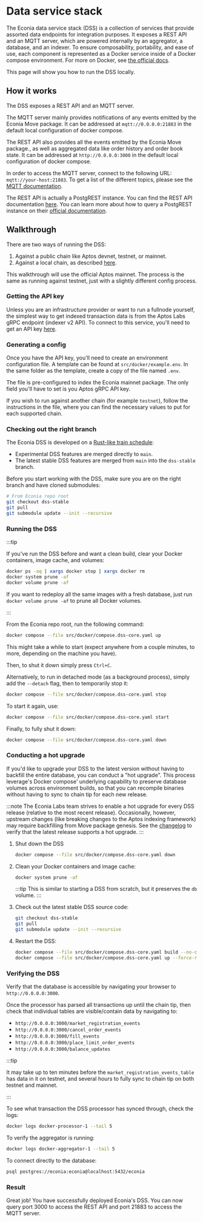# Data service stack

The Econia data service stack (DSS) is a collection of services that provide assorted data endpoints for integration purposes.
It exposes a REST API and an MQTT server, which are powered internally by an aggregator, a database, and an indexer.
To ensure composability, portability, and ease of use, each component is represented as a Docker service inside of a Docker compose environment.
For more on Docker, see [the official docs](https://docs.docker.com/).

This page will show you how to run the DSS locally.

## How it works

The DSS exposes a REST API and an MQTT server.

The MQTT server mainly provides notifications of any events emitted by the Econia Move package.
It can be addressed at `mqtt://0.0.0.0:21883` in the default local configuration of docker compose.

The REST API also provides all the events emitted by the Econia Move package., as well as aggregated data like order history and order book state.
It can be addressed at `http://0.0.0.0:3000` in the default local configuration of docker compose.

In order to access the MQTT server, connect to the following URL: `mqtt://your-host:21883`.
To get a list of the different topics, please see the [MQTT documentation](./mqtt.md).

The REST API is actually a PostgREST instance.
You can find the REST API documentation [here](./rest-api.md).
You can learn more about how to query a PostgREST instance on their [official documentation](https://postgrest.org/en/stable/).

## Walkthrough

There are two ways of running the DSS:

1. Against a public chain like Aptos devnet, testnet, or mainnet.
1. Against a local chain, as described [here](https://github.com/econia-labs/econia/tree/main/src/docker).

This walkthrough will use the official Aptos mainnet.
The process is the same as running against testnet, just with a slightly different config process.

### Getting the API key

Unless you are an infrastructure provider or want to run a fullnode yourself, the simplest way to get indexed transaction data is from the Aptos Labs gRPC endpoint (indexer v2 API).
To connect to this service, you'll need to get an API key [here](https://aptos-api-gateway-prod.firebaseapp.com/).

### Generating a config

Once you have the API key, you'll need to create an environment configuration file.
A template can be found at `src/docker/example.env`.
In the same folder as the template, create a copy of the file named `.env`.

The file is pre-configured to index the Econia mainnet package.
The only field you'll have to set is you Aptos gRPC API key.

If you wish to run against another chain (for example `testnet`), follow the instructions in the file, where you can find the necessary values to put for each supported chain.

### Checking out the right branch

The Econia DSS is developed on a [Rust-like train schedule](https://doc.rust-lang.org/book/appendix-07-nightly-rust.html):

- Experimental DSS features are merged directly to `main`.
- The latest stable DSS features are merged from `main` into the `dss-stable` branch.

Before you start working with the DSS, make sure you are on the right branch and have cloned submodules:

```bash
# From Econia repo root
git checkout dss-stable
git pull
git submodule update --init --recursive
```

### Running the DSS

:::tip

If you've run the DSS before and want a clean build, clear your Docker containers, image cache, and volumes:

```sh
docker ps -aq | xargs docker stop | xargs docker rm
docker system prune -af
docker volume prune -af
```

If you want to redeploy all the same images with a fresh database, just run `docker volume prune -af` to prune all Docker volumes.

:::

From the Econia repo root, run the following command:

```bash
docker compose --file src/docker/compose.dss-core.yaml up
```

This might take a while to start (expect anywhere from a couple minutes, to more, depending on the machine you have).

Then, to shut it down simply press `Ctrl+C`.

Alternatively, to run in detached mode (as a background process), simply add the `--detach` flag, then to temporarily stop it:

```bash
docker compose --file src/docker/compose.dss-core.yaml stop
```

To start it again, use:

```bash
docker compose --file src/docker/compose.dss-core.yaml start
```

Finally, to fully shut it down:

```bash
docker compose --file src/docker/compose.dss-core.yaml down
```

### Conducting a hot upgrade

If you'd like to upgrade your DSS to the latest version without having to backfill the entire database, you can conduct a "hot upgrade".
This process leverage's Docker compose' underlying capability to preserve database volumes across environment builds, so that you can recompile binaries without having to sync to chain tip for each new release.

:::note
The Econia Labs team strives to enable a hot upgrade for every DSS release (relative to the most recent release).
Occasionally, however, upstream changes (like breaking changes to the Aptos indexing framework) may require backfilling from Move package genesis.
See the [changelog](./changelog.md) to verify that the latest release supports a hot upgrade.
:::

1. Shut down the DSS

   ```bash
   docker compose --file src/docker/compose.dss-core.yaml down
   ```

1. Clean your Docker containers and image cache:

   ```bash
   docker system prune -af
   ```

   :::tip
   This is similar to starting a DSS from scratch, but it preserves the `db` volume.
   :::

1. Check out the latest stable DSS source code:

   ```bash
   git checkout dss-stable
   git pull
   git submodule update --init --recursive
   ```

1. Restart the DSS:

   ```bash
   docker compose --file src/docker/compose.dss-core.yaml build --no-cache
   docker compose --file src/docker/compose.dss-core.yaml up --force-recreate
   ```

### Verifying the DSS

Verify that the database is accessible by navigating your browser to `http://0.0.0.0:3000`.

Once the processor has parsed all transactions up until the chain tip, then check that individual tables are visible/contain data by navigating to:

- `http://0.0.0.0:3000/market_registration_events`
- `http://0.0.0.0:3000/cancel_order_events`
- `http://0.0.0.0:3000/fill_events`
- `http://0.0.0.0:3000/place_limit_order_events`
- `http://0.0.0.0:3000/balance_updates`

:::tip

It may take up to ten minutes before the `market_registration_events_table` has data in it on testnet, and several hours to fully sync to chain tip on both testnet and mainnet.

:::

To see what transaction the DSS processor has synced through, check the logs:

```sh
docker logs docker-processor-1 --tail 5
```

To verify the aggregator is running:

```sh
docker logs docker-aggregator-1 --tail 5
```

To connect directly to the database:

```sh
psql postgres://econia:econia@localhost:5432/econia
```

### Result

Great job!
You have successfully deployed Econia's DSS.
You can now query port 3000 to access the REST API and port 21883 to access the MQTT server.
